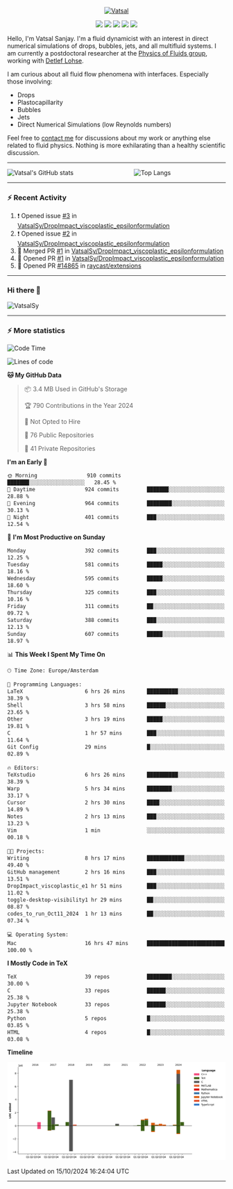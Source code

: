 <center>

[<img alt="Vatsal" width="200px" src="https://www.dropbox.com/s/dxyybgtblo8er6h/Logo_Vatsal_Vector.png?raw=1">](https://www.vatsalsanjay.com)

[<img src="https://img.shields.io/badge/googlescholar-4285F4?&style=for-the-badge&logo=googlescholar&logoColor=white">](https://scholar.google.com/citations?hl=en&user=67aQviYAAAAJ)
[<img src="https://img.shields.io/static/v1.svg?&style=for-the-badge&logo=ResearchGate&label=&message=ResearchGate&logoColor=white&color=green">](https://www.researchgate.net/profile/Vatsal-Sanjay-2)
[<img src="https://img.shields.io/badge/twitter-1DA1F2?&style=for-the-badge&logo=twitter&logoColor=white">](https://twitter.com/VatsalSanjay)
[<img src="https://img.shields.io/badge/linkedin-0A66C2?&style=for-the-badge&logo=linkedin">](https://www.linkedin.com/in/vatsalsanjay/)
[<img src="https://img.shields.io/badge/orcid-A6CE39?&style=for-the-badge&logo=orcid&logoColor=white">](https://orcid.org/0000-0002-4293-6099)

</center>

Hello, I'm Vatsal Sanjay. I'm a fluid dynamicist with an interest in direct numerical simulations of drops, bubbles, jets, and all multifluid systems. I am currently a postdoctoral researcher at the [Physics of Fluids group](https://pof.tnw.utwente.nl), working with [Detlef Lohse](https://en.wikipedia.org/wiki/Detlef_Lohse). 

I am curious about all fluid flow phenomena with interfaces. Especially those involving:

- Drops
- Plastocapillarity
- Bubbles
- Jets
- Direct Numerical Simulations (low Reynolds numbers)

Feel free to [contact me](mailto:contact@vatsalsanjay.com) for discussions about my work or anything else related to fluid physics. Nothing is more exhilarating than a healthy scientific discussion.

<!-- ![Vatsal's GitHub stats](https://github-readme-stats-xi-wine-74.vercel.app/api?username=VatsalSy&show_icons=true&theme=vision-friendly-dark)

![Top Langs](https://github-readme-stats-xi-wine-74.vercel.app/api/top-langs/?username=VatsalSy&layout=compact&theme=vision-friendly-dark) -->

---
<div style="display: flex; justify-content: space-between;">
    <img src="https://github-readme-stats-xi-wine-74.vercel.app/api?username=VatsalSy&show_icons=true&theme=vision-friendly-dark" alt="Vatsal's GitHub stats" style="width: 55%;">
    <img src="https://github-readme-stats-xi-wine-74.vercel.app/api/top-langs/?username=VatsalSy&layout=compact&theme=vision-friendly-dark" alt="Top Langs" style="width: 42%;">
</div>

---

### :zap: Recent Activity

<!--START_SECTION:activity-->
1. ❗ Opened issue [#3](https://github.com/VatsalSy/DropImpact_viscoplastic_epsilonformulation/issues/3) in [VatsalSy/DropImpact_viscoplastic_epsilonformulation](https://github.com/VatsalSy/DropImpact_viscoplastic_epsilonformulation)
2. ❗ Opened issue [#2](https://github.com/VatsalSy/DropImpact_viscoplastic_epsilonformulation/issues/2) in [VatsalSy/DropImpact_viscoplastic_epsilonformulation](https://github.com/VatsalSy/DropImpact_viscoplastic_epsilonformulation)
3. 🎉 Merged PR [#1](https://github.com/VatsalSy/DropImpact_viscoplastic_epsilonformulation/pull/1) in [VatsalSy/DropImpact_viscoplastic_epsilonformulation](https://github.com/VatsalSy/DropImpact_viscoplastic_epsilonformulation)
4. 💪 Opened PR [#1](https://github.com/VatsalSy/DropImpact_viscoplastic_epsilonformulation/pull/1) in [VatsalSy/DropImpact_viscoplastic_epsilonformulation](https://github.com/VatsalSy/DropImpact_viscoplastic_epsilonformulation)
5. 💪 Opened PR [#14865](https://github.com/raycast/extensions/pull/14865) in [raycast/extensions](https://github.com/raycast/extensions)
<!--END_SECTION:activity-->
---

### Hi there 👋
<p align="left"> <img src="https://komarev.com/ghpvc/?username=VatsalSy&label=Profile%20views&color=orange&style=for-the-badge" alt="VatsalSy" /> </p>

---
### :zap: More statistics

<!--START_SECTION:waka-->
![Code Time](http://img.shields.io/badge/Code%20Time-395%20hrs%2059%20mins-blue)

![Lines of code](https://img.shields.io/badge/From%20Hello%20World%20I%27ve%20Written-24.5%20million%20lines%20of%20code-blue)

**🐱 My GitHub Data** 

> 📦 3.4 MB Used in GitHub's Storage 
 > 
> 🏆 790 Contributions in the Year 2024
 > 
> 🚫 Not Opted to Hire
 > 
> 📜 76 Public Repositories 
 > 
> 🔑 41 Private Repositories 
 > 
**I'm an Early 🐤** 

```text
🌞 Morning                910 commits         ███████░░░░░░░░░░░░░░░░░░   28.45 % 
🌆 Daytime                924 commits         ███████░░░░░░░░░░░░░░░░░░   28.88 % 
🌃 Evening                964 commits         ████████░░░░░░░░░░░░░░░░░   30.13 % 
🌙 Night                  401 commits         ███░░░░░░░░░░░░░░░░░░░░░░   12.54 % 
```
📅 **I'm Most Productive on Sunday** 

```text
Monday                   392 commits         ███░░░░░░░░░░░░░░░░░░░░░░   12.25 % 
Tuesday                  581 commits         █████░░░░░░░░░░░░░░░░░░░░   18.16 % 
Wednesday                595 commits         █████░░░░░░░░░░░░░░░░░░░░   18.60 % 
Thursday                 325 commits         ███░░░░░░░░░░░░░░░░░░░░░░   10.16 % 
Friday                   311 commits         ██░░░░░░░░░░░░░░░░░░░░░░░   09.72 % 
Saturday                 388 commits         ███░░░░░░░░░░░░░░░░░░░░░░   12.13 % 
Sunday                   607 commits         █████░░░░░░░░░░░░░░░░░░░░   18.97 % 
```


📊 **This Week I Spent My Time On** 

```text
🕑︎ Time Zone: Europe/Amsterdam

💬 Programming Languages: 
LaTeX                    6 hrs 26 mins       ██████████░░░░░░░░░░░░░░░   38.39 % 
Shell                    3 hrs 58 mins       ██████░░░░░░░░░░░░░░░░░░░   23.65 % 
Other                    3 hrs 19 mins       █████░░░░░░░░░░░░░░░░░░░░   19.81 % 
C                        1 hr 57 mins        ███░░░░░░░░░░░░░░░░░░░░░░   11.64 % 
Git Config               29 mins             █░░░░░░░░░░░░░░░░░░░░░░░░   02.89 % 

🔥 Editors: 
TeXstudio                6 hrs 26 mins       ██████████░░░░░░░░░░░░░░░   38.39 % 
Warp                     5 hrs 34 mins       ████████░░░░░░░░░░░░░░░░░   33.17 % 
Cursor                   2 hrs 30 mins       ████░░░░░░░░░░░░░░░░░░░░░   14.89 % 
Notes                    2 hrs 13 mins       ███░░░░░░░░░░░░░░░░░░░░░░   13.23 % 
Vim                      1 min               ░░░░░░░░░░░░░░░░░░░░░░░░░   00.18 % 

🐱‍💻 Projects: 
Writing                  8 hrs 17 mins       ████████████░░░░░░░░░░░░░   49.40 % 
GitHub management        2 hrs 16 mins       ███░░░░░░░░░░░░░░░░░░░░░░   13.51 % 
DropImpact_viscoplastic_e1 hr 51 mins        ███░░░░░░░░░░░░░░░░░░░░░░   11.02 % 
toggle-desktop-visibility1 hr 29 mins        ██░░░░░░░░░░░░░░░░░░░░░░░   08.87 % 
codes_to_run_Oct11_2024  1 hr 13 mins        ██░░░░░░░░░░░░░░░░░░░░░░░   07.34 % 

💻 Operating System: 
Mac                      16 hrs 47 mins      █████████████████████████   100.00 % 
```

**I Mostly Code in TeX** 

```text
TeX                      39 repos            ████████░░░░░░░░░░░░░░░░░   30.00 % 
C                        33 repos            ██████░░░░░░░░░░░░░░░░░░░   25.38 % 
Jupyter Notebook         33 repos            ██████░░░░░░░░░░░░░░░░░░░   25.38 % 
Python                   5 repos             █░░░░░░░░░░░░░░░░░░░░░░░░   03.85 % 
HTML                     4 repos             █░░░░░░░░░░░░░░░░░░░░░░░░   03.08 % 
```



**Timeline**

![Lines of Code chart](https://raw.githubusercontent.com/VatsalSy/VatsalSy/main/assets/bar_graph.png)


 Last Updated on 15/10/2024 16:24:04 UTC
<!--END_SECTION:waka-->
---
